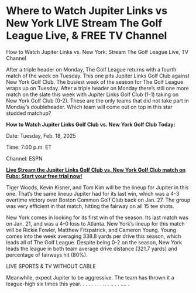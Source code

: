 # Where to Watch Jupiter Links vs New York LIVE Stream The Golf League Live, & FREE TV Channel

How to Watch Jupiter Links vs. New York: Stream The Golf League Live, TV Channel


After a triple header on Monday, The Golf League returns with a fourth match of the week on Tuesday. This one pits Jupiter Links Golf Club against New York Golf Club.
The busiest week of the season for The Golf League wraps up on Tuesday. After a triple header on Monday there’s still one more match on the slate this week with Jupiter Links Golf Club (1-1) taking on New York Golf Club (0-2). These are the only teams that did not take part in Monday’s doubleheader. Which team will come out on top in this star studded matchup?

**How to Watch Jupiter Links Golf Club vs. New York Golf Club Today:**

Date: Tuesday, Feb. 18, 2025

Time: 7:00 p.m. ET

Channel: ESPN


**[Live Stream the Jupiter Links Golf Club vs. New York Golf Club match on Fubo: Start your free trial now!
](https://special.fanfanatics.live/?refd_by=usa25)**


Tiger Woods, Kevin Kisner, and Tom Kim will be the lineup for Jupiter in this one. That’s the same lineup Jupiter had for its last win, which was a 4-3 overtime victory over Boston Common Golf Club back on Jan. 27. The group was very efficient in that match, hitting the fairway on all 15 tee shots.


New York comes in looking for its first win of the season. Its last match was on Jan. 21, and was a 4-0 loss to Atlanta. New York’s lineup for this match will be Rickie Fowler, Matthew Fitzpatrick, and Cameron Young. Young comes into the week averaging 338.8 yards per drive this season, which leads all of The Golf League. Despite being 0-2 on the season, New York leads the league in both team average drive distance (321.7 yards) and percentage of fairways hit (80%).

LIVE SPORTS & TV WITHOUT CABLE

Meanwhile, expect Jupiter to be aggressive. The team has thrown it a league-high six times this year.
.
.
.
.
.
.
.
..
.
..
.
.
....
.
